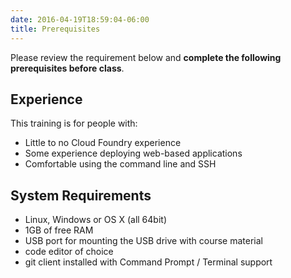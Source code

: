 ```yaml
---
date: 2016-04-19T18:59:04-06:00
title: Prerequisites
---
```


Please review the requirement below and **complete the following prerequisites before class**.

## Experience

This training is for people with:

* Little to no Cloud Foundry experience
* Some experience deploying web-based applications
* Comfortable using the command line and SSH


## System Requirements

* Linux, Windows or OS X (all 64bit)
* 1GB of free RAM
* USB port for mounting the USB drive with course material
* code editor of choice
* git client installed with Command Prompt / Terminal support
